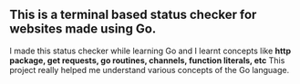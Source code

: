 ## This is a terminal based status checker for websites made using Go.

I made this status checker while learning Go and I learnt concepts like **http package, get requests, go routines, channels, function literals, etc**
This project really helped me understand various concepts of the Go language.
